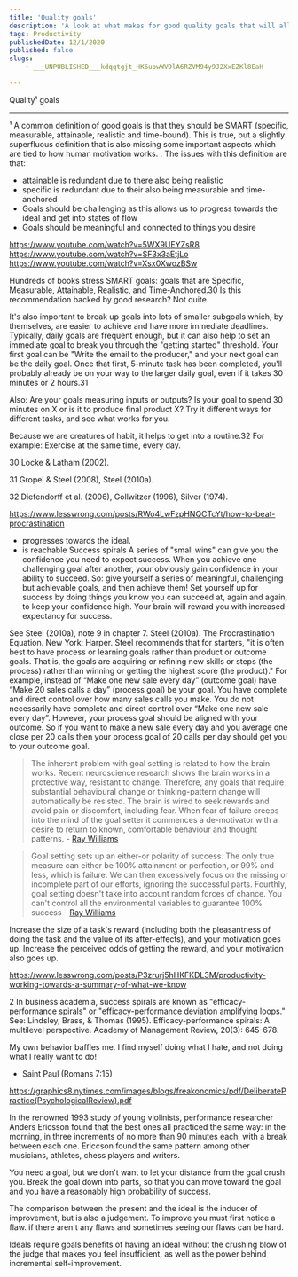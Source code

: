 ```yaml
---
title: 'Quality goals'
description: 'A look at what makes for good quality goals that will allow you to improve'
tags: Productivity
publishedDate: 12/1/2020
published: false
slugs:
    - ___UNPUBLISHED___kdqqtgjt_HK6uowWVDlA6RZVM94y9J2XxEZKl8EaH

---
```

Quality¹ goals 


---

¹ A common definition of good goals is that they should be SMART (specific, measurable, attainable, realistic and time-bound). This is true, but a slightly superfluous definition that is also missing some important aspects which are tied to how human motivation works. . The issues with this definition are that:
 -  attainable is redundant due to there also being realistic
 -  specific is redundant due to their also being measurable and time-anchored
 -  Goals should be challenging as this allows us to progress towards the ideal and get into states of flow
 -  Goals should be meaningful and connected to things you desire






https://www.youtube.com/watch?v=5WX9UEYZsR8
https://www.youtube.com/watch?v=SF3x3aEtjLo
https://www.youtube.com/watch?v=Xsx0XwozBSw


Hundreds of books stress SMART goals: goals that are Specific, Measurable, Attainable, Realistic, and Time-Anchored.30 Is this recommendation backed by good research? Not quite. 

It's also important to break up goals into lots of smaller subgoals which, by themselves, are easier to achieve and have more immediate deadlines. Typically, daily goals are frequent enough, but it can also help to set an immediate goal to break you through the "getting started" threshold. Your first goal can be "Write the email to the producer," and your next goal can be the daily goal. Once that first, 5-minute task has been completed, you'll probably already be on your way to the larger daily goal, even if it takes 30 minutes or 2 hours.31

Also: Are your goals measuring inputs or outputs? Is your goal to spend 30 minutes on X or is it to produce final product X? Try it different ways for different tasks, and see what works for you.

Because we are creatures of habit, it helps to get into a routine.32 For example: Exercise at the same time, every day.

30 Locke & Latham (2002).

31 Gropel & Steel (2008), Steel (2010a).

32 Diefendorff et al. (2006), Gollwitzer (1996), Silver (1974).

https://www.lesswrong.com/posts/RWo4LwFzpHNQCTcYt/how-to-beat-procrastination

 - progresses towards the ideal. 
 - is reachable Success spirals A series of "small wins" can give you the confidence you need to expect success.
  When you achieve one challenging goal after another, your obviously gain confidence in your ability to succeed. So: give yourself a series of meaningful, challenging but achievable goals, and then achieve them! Set yourself up for success by doing things you know you can succeed at, again and again, to keep your confidence high. Your brain will reward you with increased expectancy for success.

 See Steel (2010a), note 9 in chapter 7.
 Steel (2010a). The Procrastination Equation. New York: Harper.
  Steel recommends that for starters, "it is often best to have process or learning goals rather than product or outcome goals. That is, the goals are acquiring or refining new skills or steps (the process) rather than winning or getting the highest score (the product)."
For example, instead of “Make one new sale every day” (outcome goal) have “Make 20 sales calls a day” (process goal) be your goal. You have complete and direct control over how many sales calls you make. You do not necessarily have complete and direct control over “Make one new sale every day”. However, your process goal should be aligned with your outcome. So if you want to make a new sale every day and you average one close per 20 calls then your process goal of 20 calls per day should get you to your outcome goal. 

 > The inherent problem with goal setting is related to how the brain works. Recent neuroscience research shows the brain works in a protective way, resistant to change. Therefore, any goals that require substantial behavioural change or thinking-pattern change will automatically be resisted. The brain is wired to seek rewards and avoid pain or discomfort, including fear. When fear of failure creeps into the mind of the goal setter it commences a de-motivator with a desire to return to known, comfortable behaviour and thought patterns. - [Ray Williams](https://business.financialpost.com/executive/careers/why-goal-setting-doesnt-work) 

 > Goal setting sets up an either-or polarity of success. The only true measure can either be 100% attainment or perfection, or 99% and less, which is failure. We can then excessively focus on the missing or incomplete part of our efforts, ignoring the successful parts. Fourthly, goal setting doesn't take into account random forces of chance. You can't control all the environmental variables to guarantee 100% success - [Ray Williams](http://www.psychologytoday.com/blog/wired-success/201104/why-goal-setting-doesnt-work)

  Increase the size of a task's reward (including both the pleasantness of doing the task and the value of its after-effects), and your motivation goes up. Increase the perceived odds of getting the reward, and your motivation also goes up.

https://www.lesswrong.com/posts/P3zrurj5hHKFKDL3M/productivity-working-towards-a-summary-of-what-we-know


2 In business academia, success spirals are known as "efficacy-performance spirals" or "efficacy-performance deviation amplifying loops." See: Lindsley, Brass, & Thomas (1995). Efficacy-performance spirals: A multilevel perspective. Academy of Management Review, 20(3): 645-678.



My own behavior baffles me. I find myself doing what I hate, and not doing what I really want to do!

- Saint Paul (Romans 7:15)

https://graphics8.nytimes.com/images/blogs/freakonomics/pdf/DeliberatePractice(PsychologicalReview).pdf

In the renowned 1993 study of young violinists, performance researcher Anders Ericsson found that the best ones all practiced the same way: in the morning, in three increments of no more than 90 minutes each, with a break between each one. Ericcson found the same pattern among other musicians, athletes, chess players and writers.


 You need a goal, but we don't want to let your distance from the goal crush you. Break the goal down into parts, so that you can move toward the goal and you have a reasonably high probability of success.


The comparison between the present and the ideal is the inducer of improvement, but is also a judgement. To improve you must first notice a flaw. if there aren't any flaws and sometimes seeing our flaws can be hard. 

Ideals require goals  benefits of having an ideal without the crushing blow of the judge that makes you feel insufficient, as well as the power behind incremental self-improvement.
